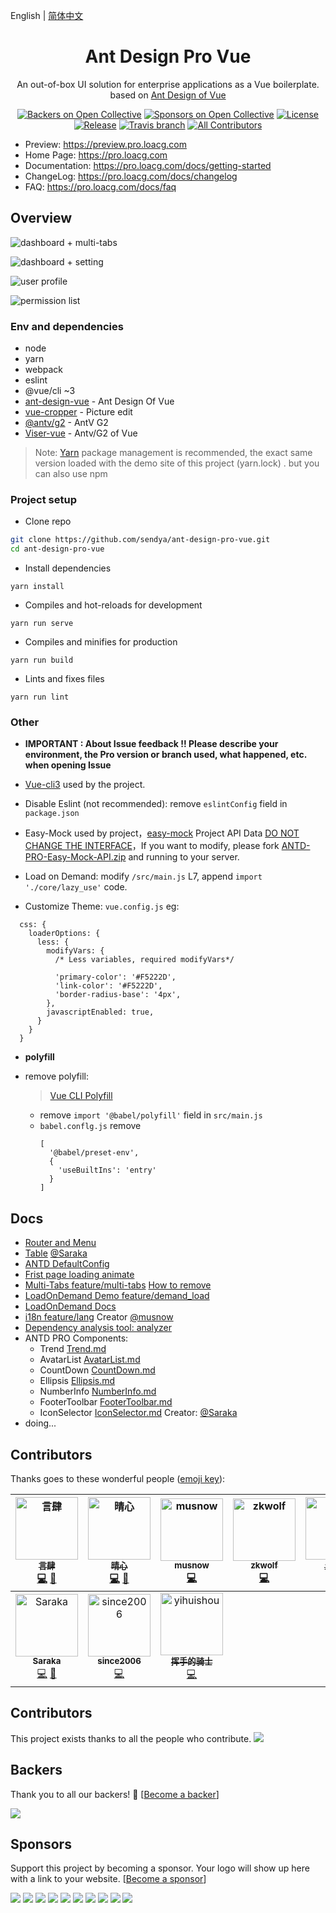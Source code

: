 English | [简体中文](./README.zh-CN.md)

<h1 align="center">Ant Design Pro Vue</h1>

<div align="center">
An out-of-box UI solution for enterprise applications as a Vue boilerplate. based on  <a href="https://vuecomponent.github.io/ant-design-vue/docs/vue/introduce-cn/" target="_blank">Ant Design of Vue</a>
</div>

<div align="center">

[![Backers on Open Collective](https://opencollective.com/ant-design-pro-vue/backers/badge.svg)](#backers) [![Sponsors on Open Collective](https://opencollective.com/ant-design-pro-vue/sponsors/badge.svg)](#sponsors) [![License](https://img.shields.io/npm/l/package.json.svg?style=flat)](https://github.com/sendya/ant-design-pro-vue/blob/master/LICENSE)
[![Release](https://img.shields.io/github/release/sendya/ant-design-pro-vue.svg?style=flat)](https://github.com/sendya/ant-design-pro-vue/releases/latest)
[![Travis branch](https://travis-ci.org/sendya/ant-design-pro-vue.svg?branch=master)](https://travis-ci.org/sendya/ant-design-pro-vue)
[![All Contributors](https://img.shields.io/badge/all_contributors-10-orange.svg?style=flat-square)](#contributors)

</div>

- Preview: https://preview.pro.loacg.com
- Home Page: https://pro.loacg.com
- Documentation: https://pro.loacg.com/docs/getting-started
- ChangeLog: https://pro.loacg.com/docs/changelog
- FAQ: https://pro.loacg.com/docs/faq

Overview
----

![dashboard + multi-tabs](https://static-2.loacg.com/open/static/github/20190224163345.jpg)

![dashboard + setting](https://static-2.loacg.com/open/static/github/20181126112124.png)

![user profile](https://static-2.loacg.com/open/static/github/20180916-134251.png)

![permission list](https://static-2.loacg.com/open/static/github/20180916-154937.png)


### Env and dependencies

- node
- yarn
- webpack
- eslint
- @vue/cli ~3
- [ant-design-vue](https://github.com/vueComponent/ant-design-vue) - Ant Design Of Vue 
- [vue-cropper](https://github.com/xyxiao001/vue-cropper) - Picture edit
- [@antv/g2](https://antv.alipay.com/zh-cn/index.html) - AntV G2
- [Viser-vue](https://viserjs.github.io/docs.html#/viser/guide/installation)  - Antv/G2 of Vue

> Note:  [Yarn](https://yarnpkg.com/) package management is recommended, the exact same version loaded with the demo site of this project (yarn.lock) . but you can also use npm


### Project setup

- Clone repo
```bash
git clone https://github.com/sendya/ant-design-pro-vue.git
cd ant-design-pro-vue
```

- Install dependencies
```
yarn install
```

- Compiles and hot-reloads for development
```
yarn run serve
```

- Compiles and minifies for production
```
yarn run build
```

- Lints and fixes files
```
yarn run lint
```


### Other

- **IMPORTANT : About Issue feedback !! Please describe your environment, the Pro version or branch used, what happened, etc. when opening Issue**

- [Vue-cli3](https://cli.vuejs.org/guide/) used by the project.
- Disable Eslint (not recommended): remove `eslintConfig`  field in `package.json` 

- Easy-Mock used by project，[easy-mock](https://www.easy-mock.com/)  Project API Data [DO NOT CHANGE THE INTERFACE](https://www.easy-mock.com/project/5b7bce071f130e5b7fe8cd7d)，If you want to modify, please fork [ANTD-PRO-Easy-Mock-API.zip](https://github.com/sendya/ant-design-pro-vue/files/2682711/ANTD-PRO-Easy-Mock-API.zip) and running to your server.

- Load on Demand: modify `/src/main.js` L7,  append `import './core/lazy_use'` code.

- Customize Theme:  `vue.config.js` 
eg: 
```ecmascript 6
  css: {
    loaderOptions: {
      less: {
        modifyVars: {
          /* Less variables, required modifyVars*/

          'primary-color': '#F5222D',
          'link-color': '#F5222D',
          'border-radius-base': '4px',
        },
        javascriptEnabled: true,
      }
    }
  }
```
- **polyfill**

- remove polyfill: 
  > [Vue CLI Polyfill](https://cli.vuejs.org/zh/guide/browser-compatibility.html#usebuiltins-usage)
  
  - remove `import '@babel/polyfill'`  field in  `src/main.js`
  - `babel.conflg.js` remove
    ```ecmascript 6
    [
      '@babel/preset-env',
      {
        'useBuiltIns': 'entry'
      }
    ]
    ```


Docs
----

- [Router and Menu](https://github.com/sendya/ant-design-pro-vue/blob/master/src/router/README.md)
- [Table](https://github.com/sendya/ant-design-pro-vue/blob/master/src/components/table/README.md) [@Saraka](https://github.com/saraka-tsukai)
- [ANTD DefaultConfig](https://github.com/sendya/ant-design-pro-vue/blob/master/src/defaultSettings.js)
- [Frist page loading animate](https://github.com/sendya/ant-design-pro-vue/blob/master/docs/add-page-loading-animate.md)
- [Multi-Tabs feature/multi-tabs](https://github.com/sendya/ant-design-pro-vue/tree/feature/multi-tabs) [How to remove](https://github.com/sendya/ant-design-pro-vue/blob/master/docs/multi-tabs.md)
- [LoadOnDemand Demo feature/demand_load](https://github.com/sendya/ant-design-pro-vue/tree/feature/demand_load)
- [LoadOnDemand Docs](https://github.com/sendya/ant-design-pro-vue/blob/master/docs/load-on-demand.md)  
- [i18n feature/lang](https://github.com/sendya/ant-design-pro-vue/tree/feature/lang)  Creator [@musnow](https://github.com/musnow)
- [Dependency analysis tool: analyzer](https://github.com/sendya/ant-design-pro-vue/blob/master/docs/webpack-bundle-analyzer.md)  
- ANTD PRO Components:
  - Trend [Trend.md](https://github.com/sendya/ant-design-pro-vue/blob/master/src/components/Trend/index.md)
  - AvatarList [AvatarList.md](https://github.com/sendya/ant-design-pro-vue/blob/master/src/components/AvatarList/index.md)
  - CountDown [CountDown.md](https://github.com/sendya/ant-design-pro-vue/blob/master/src/components/CountDown/index.md)
  - Ellipsis [Ellipsis.md](https://github.com/sendya/ant-design-pro-vue/blob/master/src/components/Ellipsis/index.md)
  - NumberInfo [NumberInfo.md](https://github.com/sendya/ant-design-pro-vue/blob/master/src/components/NumberInfo/index.md)
  - FooterToolbar [FooterToolbar.md](https://github.com/sendya/ant-design-pro-vue/blob/master/src/components/FooterToolbar/index.md)
  - IconSelector [IconSelector.md](https://github.com/sendya/ant-design-pro-vue/blob/master/src/components/IconSelector/README.md) Creator: [@Saraka](https://github.com/saraka-tsukai)
- doing...


## Contributors

Thanks goes to these wonderful people ([emoji key](https://github.com/all-contributors/all-contributors#emoji-key)):

<!-- ALL-CONTRIBUTORS-LIST:START - Do not remove or modify this section -->
<!-- prettier-ignore -->
| [<img src="https://avatars0.githubusercontent.com/u/5404542?v=4" width="100px;" alt="言肆"/><br /><sub><b>言肆</b></sub>](https://i.loacg.com)<br />[💻](https://github.com/sendya/ant-design-pro-vue/commits?author=sendya "Code") [📖](https://github.com/sendya/ant-design-pro-vue/commits?author=sendya "Documentation") | [<img src="https://avatars0.githubusercontent.com/u/25897806?v=4" width="100px;" alt="晴心"/><br /><sub><b>晴心</b></sub>](https://github.com/kokoroli)<br />[💻](https://github.com/sendya/ant-design-pro-vue/commits?author=kokoroli "Code") [📖](https://github.com/sendya/ant-design-pro-vue/commits?author=kokoroli "Documentation") | [<img src="https://avatars0.githubusercontent.com/u/10286849?v=4" width="100px;" alt="musnow"/><br /><sub><b>musnow</b></sub>](https://github.com/musnow)<br />[💻](https://github.com/sendya/ant-design-pro-vue/commits?author=musnow "Code") | [<img src="https://avatars0.githubusercontent.com/u/8555127?v=4" width="100px;" alt="zkwolf"/><br /><sub><b>zkwolf</b></sub>](https://github.com/zkwolf)<br />[💻](https://github.com/sendya/ant-design-pro-vue/commits?author=zkwolf "Code") | [<img src="https://avatars0.githubusercontent.com/u/19700237?v=4" width="100px;" alt="mcmf"/><br /><sub><b>土拨鼠</b></sub>](https://github.com/mcmf)<br />[💻](https://github.com/sendya/ant-design-pro-vue/commits?author=mcmf "Code") | [<img src="https://avatars0.githubusercontent.com/u/28291464?v=4" width="100px;" alt="AClumsy"/><br /><sub><b>阿凌</b></sub>](https://github.com/AClumsy)<br />[💻](https://github.com/sendya/ant-design-pro-vue/commits?author=AClumsy "Code") | [<img src="https://avatars0.githubusercontent.com/u/3831242?v=4" width="100px;" alt="mynuolr"/><br /><sub><b>mynuolr</b></sub>](https://github.com/mynuolr)<br />[💻](https://github.com/sendya/ant-design-pro-vue/commits?author=mynuolr "Code") |
| :---: | :---: | :---: | :---: | :---: | :---: | :---: |
[<img src="https://avatars0.githubusercontent.com/u/22741147?v=4" width="100px;" alt="Saraka"/><br /><sub><b>Saraka</b></sub>](https://github.com/saraka-tsukai)<br />[💻](https://github.com/sendya/ant-design-pro-vue/commits?author=saraka-tsukai "Code") [🔧](https://github.com/sendya/ant-design-pro-vue) | [<img src="https://avatars0.githubusercontent.com/u/1051992?v=4" width="100px;" alt="since2006"/><br /><sub><b>since2006</b></sub>](https://github.com/since2006)<br />[💻](https://github.com/sendya/ant-design-pro-vue/commits?author=since2006 "Code") | [<img src="https://avatars0.githubusercontent.com/u/26241263?v=4" width="100px;" alt="yihuishou"/><br /><sub><b>挥手的骑士</b></sub>](https://github.com/yihuishou)<br />[💻](https://github.com/sendya/ant-design-pro-vue/commits?author=yihuishou "Code") |
<!-- ALL-CONTRIBUTORS-LIST:END -->

## Contributors

This project exists thanks to all the people who contribute. 
<a href="https://github.com/sendya/ant-design-pro-vue/graphs/contributors"><img src="https://opencollective.com/ant-design-pro-vue/contributors.svg?width=890&button=false" /></a>


## Backers

Thank you to all our backers! 🙏 [[Become a backer](https://opencollective.com/ant-design-pro-vue#backer)]

<a href="https://opencollective.com/ant-design-pro-vue#backers" target="_blank"><img src="https://opencollective.com/ant-design-pro-vue/backers.svg?width=890"></a>


## Sponsors

Support this project by becoming a sponsor. Your logo will show up here with a link to your website. [[Become a sponsor](https://opencollective.com/ant-design-pro-vue#sponsor)]

<a href="https://opencollective.com/ant-design-pro-vue/sponsor/0/website" target="_blank"><img src="https://opencollective.com/ant-design-pro-vue/sponsor/0/avatar.svg"></a>
<a href="https://opencollective.com/ant-design-pro-vue/sponsor/1/website" target="_blank"><img src="https://opencollective.com/ant-design-pro-vue/sponsor/1/avatar.svg"></a>
<a href="https://opencollective.com/ant-design-pro-vue/sponsor/2/website" target="_blank"><img src="https://opencollective.com/ant-design-pro-vue/sponsor/2/avatar.svg"></a>
<a href="https://opencollective.com/ant-design-pro-vue/sponsor/3/website" target="_blank"><img src="https://opencollective.com/ant-design-pro-vue/sponsor/3/avatar.svg"></a>
<a href="https://opencollective.com/ant-design-pro-vue/sponsor/4/website" target="_blank"><img src="https://opencollective.com/ant-design-pro-vue/sponsor/4/avatar.svg"></a>
<a href="https://opencollective.com/ant-design-pro-vue/sponsor/5/website" target="_blank"><img src="https://opencollective.com/ant-design-pro-vue/sponsor/5/avatar.svg"></a>
<a href="https://opencollective.com/ant-design-pro-vue/sponsor/6/website" target="_blank"><img src="https://opencollective.com/ant-design-pro-vue/sponsor/6/avatar.svg"></a>
<a href="https://opencollective.com/ant-design-pro-vue/sponsor/7/website" target="_blank"><img src="https://opencollective.com/ant-design-pro-vue/sponsor/7/avatar.svg"></a>
<a href="https://opencollective.com/ant-design-pro-vue/sponsor/8/website" target="_blank"><img src="https://opencollective.com/ant-design-pro-vue/sponsor/8/avatar.svg"></a>
<a href="https://opencollective.com/ant-design-pro-vue/sponsor/9/website" target="_blank"><img src="https://opencollective.com/ant-design-pro-vue/sponsor/9/avatar.svg"></a>


